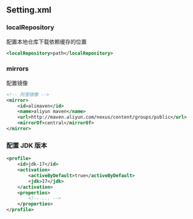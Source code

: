 ## Setting.xml

### localRepository

配置本地仓库下载依赖缓存的位置

```xml
<localRepository>path</localRepository>
```
### mirrors

配置镜像

```xml
<!-- 阿里镜像 -->
<mirror>
	<id>alimaven</id>
	<name>aliyun maven</name>
	<url>http://maven.aliyun.com/nexus/content/groups/public</url>
	<mirrorOf>central</mirrorOf>
</mirror>
```
### 配置 JDK 版本

```xml
<profile>
	<id>jdk-17</id>
	<activation>
		<activeByDefault>true</activeByDefault>
		<jdk>17</jdk>
	</activation>
	<properties>
		<!-- ... -->
	</properties>
</profile>
```